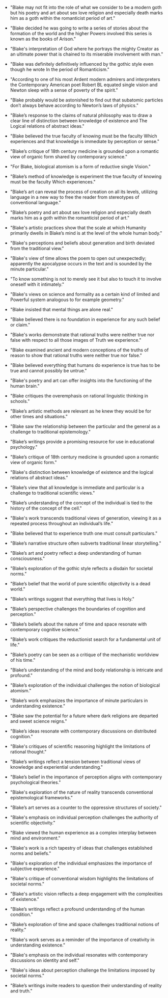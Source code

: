 - "Blake may not fit into the role of what we consider to be a modern goth but his poetry and art about sex love religion and especially death marks him as a goth within the romanticist period of art."

  

- "Blake decided he was going to write a series of stories about the formation of the world and the higher Powers involved this series is known as the books of Arison."

  

- "Blake's interpretation of God where he portrays the mighty Creator as an ultimate power that is chained to its miserable involvement with man."

  

- "Blake was definitely definitively influenced by the gothic style even though he wrote In the period of Romanticism."

  

- "According to one of his most Ardent modern admirers and interpreters the Contemporary American poet Robert BL equated single vision and Newton sleep with a sense of poverty of the spirit."

  

- "Blake probably would be astonished to find out that subatomic particles don’t always behave according to Newton’s laws of physics."

  

- "Blake’s response to the claims of natural philosophy was to draw a clear line of distinction between knowledge of existence and The Logical relations of abstract ideas."

  

- "Blake believed the true faculty of knowing must be the faculty Which experiences and that knowledge is immediate by perception or sense."

  

- "Blake’s critique of 18th century medicine is grounded upon a romantic view of organic form shared by contemporary science."

  

- "For Blake, biological atomism is a form of reductive single Vision."

  

- "Blake’s method of knowledge is experiment the true faculty of knowing must be the faculty Which experiences."

  

- "Blake’s art can reveal the process of creation on all its levels, utilizing language in a new way to free the reader from stereotypes of conventional language."

  

- "Blake’s poetry and art about sex love religion and especially death marks him as a goth within the romanticist period of art."

  

- "Blake's artistic practices show that the scale at which Humanity primarily dwells in Blake’s mind is at the level of the whole human body."

  

- "Blake's perceptions and beliefs about generation and birth deviated from the traditional view."

  

- "Blake's view of time allows the poem to open out unexpectedly; apparently the apocalypse occurs in the text and is sounded by the minute particular."

  

- "To know something is not to merely see it but also to touch it to involve oneself with it intimately."

  

- "Blake's views on science and formality as a certain kind of limited and Powerful system analogous to for example geometry."

  

- "Blake insisted that mental things are alone real."

  

- "Blake believed there is no foundation in experience for any such belief or claim."

  

- "Blake's works demonstrate that rational truths were neither true nor false with respect to all those images of Truth we experience."

  

- "Blake examined ancient and modern conceptions of the truths of reason to show that rational truths were neither true nor false."

  

- "Blake believed everything that humans do experience is true has to be true and cannot possibly be untrue."

  

- "Blake's poetry and art can offer insights into the functioning of the human brain."

  

- "Blake critiques the overemphasis on rational linguistic thinking in schools."

  

- "Blake’s artistic methods are relevant as he knew they would be for other times and situations."

  

- "Blake saw the relationship between the particular and the general as a challenge to traditional epistemology."

  

- "Blake’s writings provide a promising resource for use in educational psychology."

  

- "Blake’s critique of 18th century medicine is grounded upon a romantic view of organic form."

  

- "Blake's distinction between knowledge of existence and the logical relations of abstract ideas."

  

- "Blake’s view that all knowledge is immediate and particular is a challenge to traditional scientific views."

  

- "Blake’s understanding of the concept of the individual is tied to the history of the concept of the cell."

  

- "Blake's work transcends traditional views of generation, viewing it as a repeated process throughout an individual’s life."

  

- "Blake believed that to experience truth one must consult particulars."

  

- "Blake’s narrative structure often subverts traditional linear storytelling."

  

- "Blake’s art and poetry reflect a deep understanding of human consciousness."

  

- "Blake’s exploration of the gothic style reflects a disdain for societal norms."

  

- "Blake’s belief that the world of pure scientific objectivity is a dead world."

  

- "Blake’s writings suggest that everything that lives is Holy."

  

- "Blake’s perspective challenges the boundaries of cognition and perception."

  

- "Blake’s beliefs about the nature of time and space resonate with contemporary cognitive science."

  

- "Blake’s work critiques the reductionist search for a fundamental unit of life."

  

- "Blake’s poetry can be seen as a critique of the mechanistic worldview of his time."

  

- "Blake’s understanding of the mind and body relationship is intricate and profound."

  

- "Blake’s exploration of the individual challenges the notion of biological atomism."

  

- "Blake’s work emphasizes the importance of minute particulars in understanding existence."

  

- "Blake saw the potential for a future where dark religions are departed and sweet science reigns."

  

- "Blake’s ideas resonate with contemporary discussions on distributed cognition."

  

- "Blake's critiques of scientific reasoning highlight the limitations of rational thought."

  

- "Blake’s writings reflect a tension between traditional views of knowledge and experiential understanding."

  

- "Blake’s belief in the importance of perception aligns with contemporary psychological theories."

  

- "Blake's exploration of the nature of reality transcends conventional epistemological frameworks."

  

- "Blake’s art serves as a counter to the oppressive structures of society."

  

- "Blake's emphasis on individual perception challenges the authority of scientific objectivity."

  

- "Blake viewed the human experience as a complex interplay between mind and environment."

  

- "Blake's work is a rich tapestry of ideas that challenges established norms and beliefs."

  

- "Blake's exploration of the individual emphasizes the importance of subjective experience."

  

- "Blake's critique of conventional wisdom highlights the limitations of societal norms."

  

- "Blake's artistic vision reflects a deep engagement with the complexities of existence."

  

- "Blake’s writings reflect a profound understanding of the human condition."

  

- "Blake’s exploration of time and space challenges traditional notions of reality."

  

- "Blake's work serves as a reminder of the importance of creativity in understanding existence."

  

- "Blake's emphasis on the individual resonates with contemporary discussions on identity and self."

  

- "Blake's ideas about perception challenge the limitations imposed by societal norms."

  

- "Blake’s writings invite readers to question their understanding of reality and truth."
